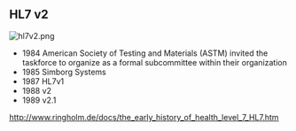## HL7 v2



![hl7v2.png](http://www.ringholm.de/images/example_labresult_ASTM_E31_McD84.png)

* 1984 American Society of Testing and Materials (ASTM) invited the taskforce to organize as a formal subcommittee within their organization
* 1985 Simborg Systems
* 1987 HL7v1
* 1988 v2
* 1989 v2.1

http://www.ringholm.de/docs/the_early_history_of_health_level_7_HL7.htm
